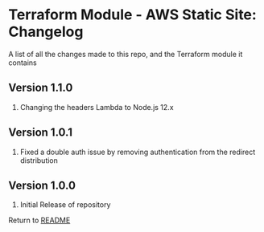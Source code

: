 Terraform Module - AWS Static Site: Changelog
=====================================
A list of all the changes made to this repo, and the Terraform module it contains

Version 1.1.0
-------------

1. Changing the headers Lambda to Node.js 12.x 

Version 1.0.1
-------------

1. Fixed a double auth issue by removing authentication from the redirect distribution 

Version 1.0.0
-------------

1. Initial Release of repository

Return to [README](README.md)
